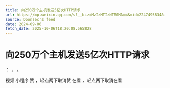 ```yaml
---
title: 向250万个主机发送5亿次HTTP请求
url: https://mp.weixin.qq.com/s?__biz=MzIzMTIzNTM0MA==&mid=2247495834&idx=1&sn=2177fd00ef8bfb378f286dc725f3222b
source: Doonsec's feed
date: 2024-09-06
fetch_date: 2025-10-06T18:20:08.565828
---
```


# 向250万个主机发送5亿次HTTP请求

：
，
。

视频
小程序
赞
，轻点两下取消赞
在看
，轻点两下取消在看